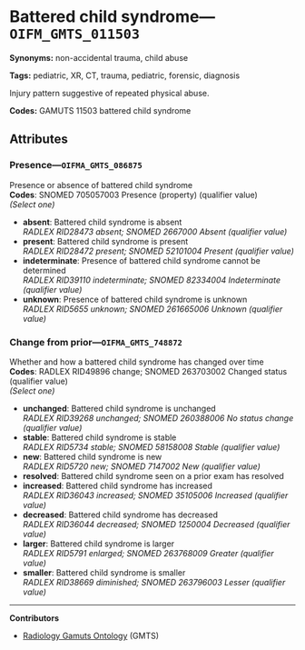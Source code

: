 # Battered child syndrome—`OIFM_GMTS_011503`

**Synonyms:** non-accidental trauma, child abuse

**Tags:** pediatric, XR, CT, trauma, pediatric, forensic, diagnosis

Injury pattern suggestive of repeated physical abuse.

**Codes:** GAMUTS 11503 battered child syndrome

## Attributes

### Presence—`OIFMA_GMTS_086875`

Presence or absence of battered child syndrome  
**Codes**: SNOMED 705057003 Presence (property) (qualifier value)  
*(Select one)*

- **absent**: Battered child syndrome is absent  
_RADLEX RID28473 absent; SNOMED 2667000 Absent (qualifier value)_
- **present**: Battered child syndrome is present  
_RADLEX RID28472 present; SNOMED 52101004 Present (qualifier value)_
- **indeterminate**: Presence of battered child syndrome cannot be determined  
_RADLEX RID39110 indeterminate; SNOMED 82334004 Indeterminate (qualifier value)_
- **unknown**: Presence of battered child syndrome is unknown  
_RADLEX RID5655 unknown; SNOMED 261665006 Unknown (qualifier value)_

### Change from prior—`OIFMA_GMTS_748872`

Whether and how a battered child syndrome has changed over time  
**Codes**: RADLEX RID49896 change; SNOMED 263703002 Changed status (qualifier value)  
*(Select one)*

- **unchanged**: Battered child syndrome is unchanged  
_RADLEX RID39268 unchanged; SNOMED 260388006 No status change (qualifier value)_
- **stable**: Battered child syndrome is stable  
_RADLEX RID5734 stable; SNOMED 58158008 Stable (qualifier value)_
- **new**: Battered child syndrome is new  
_RADLEX RID5720 new; SNOMED 7147002 New (qualifier value)_
- **resolved**: Battered child syndrome seen on a prior exam has resolved  
- **increased**: Battered child syndrome has increased  
_RADLEX RID36043 increased; SNOMED 35105006 Increased (qualifier value)_
- **decreased**: Battered child syndrome has decreased  
_RADLEX RID36044 decreased; SNOMED 1250004 Decreased (qualifier value)_
- **larger**: Battered child syndrome is larger  
_RADLEX RID5791 enlarged; SNOMED 263768009 Greater (qualifier value)_
- **smaller**: Battered child syndrome is smaller  
_RADLEX RID38669 diminished; SNOMED 263796003 Lesser (qualifier value)_

---

**Contributors**

- [Radiology Gamuts Ontology](https://gamuts.net/) (GMTS)
